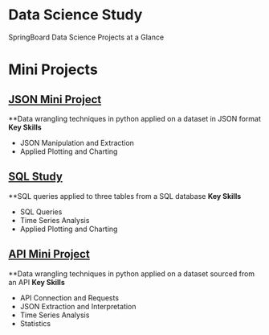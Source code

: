 # Data Science Study
SpringBoard Data Science Projects at a Glance

# Mini Projects
## [JSON Mini Project](https://github.com/juichiaholland/DataScienceStudy/blob/master/JSON%20Study/data_wrangling_json/json_exercise.ipynb)
**Data wrangling techniques in python applied on a dataset in JSON format
**Key Skills**
* JSON Manipulation and Extraction
* Applied Plotting and Charting

## [SQL Study](https://github.com/juichiaholland/DataScienceStudy/blob/master/SQL%20Study/1520094343_sql_project.sql)
**SQL queries applied to three tables from a SQL database
**Key Skills**
* SQL Queries
* Time Series Analysis
* Applied Plotting and Charting

## [API Mini Project](https://github.com/juichiaholland/DataScienceStudy/blob/master/API%20Study/API/api_data_wrangling_mini_project.ipynb)
**Data wrangling techniques in python applied on a dataset sourced from an API
**Key Skills**
* API Connection and Requests
* JSON Extraction and Interpretation
* Time Series Analysis
* Statistics
